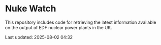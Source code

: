 # Nuke Watch

This repository includes code for retrieving the latest information available on the output of EDF nuclear power plants in the UK.

Last updated: 2025-08-02 04:32